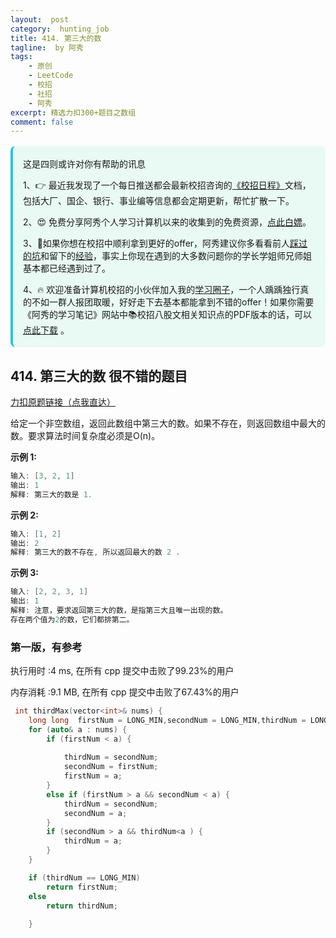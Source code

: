 ```yaml
---
layout:  post
category:  hunting_job
title: 414. 第三大的数
tagline:  by 阿秀
tags:
    - 原创
    - LeetCode
    - 校招
    - 社招
    - 阿秀
excerpt: 精选力扣300+题目之数组
comment: false
---
```




<div style="border-color: #24C6DC;
            background-color: #e9f9f3;         
            margin: 1rem 0;
        padding: .25rem 1rem;
        border-left-width: .3rem;
        border-left-style: solid;
        border-radius: .5rem;
        color: inherit;">
  <p>这是四则或许对你有帮助的讯息</p>
  <p>1、👉 最近我发现了一个每日推送都会最新校招咨询的<a style="text-decoration: underline" href="https://flowus.cn/ee50d5eb-3cd5-4f74-880e-95b215dd4ff2" target="_blank">《校招日程》</a>文档，包括大厂、国企、银行、事业编等信息都会定期更新，帮忙扩散一下。</p>  
  <p>2、😍
    免费分享阿秀个人学习计算机以来的收集到的免费资源，<a style="text-decoration: underline" href="/notes/07-resources/01-free/01-introduce.html" target="_blank">点此白嫖</a>。
  </p>
  <p>3、🚀如果你想在校招中顺利拿到更好的offer，阿秀建议你多看看前人<a style="text-decoration: underline" href="https://www.yuque.com/tuobaaxiu/httmmc/npg1k81zeq4wfpyz" target="_blank">踩过的坑</a>和留下的<a style="text-decoration: underline"  target="_blank" href="https://www.yuque.com/tuobaaxiu/httmmc/gge9ppd0mbu2d3dp">经验</a>，事实上你现在遇到的大多数问题你的学长学姐师兄师姐基本都已经遇到过了。
  </p>
  <p>4、🔥 欢迎准备计算机校招的小伙伴加入我的<a  style="text-decoration: underline" href="https://www.yuque.com/tuobaaxiu/httmmc/xg0otqvc17wfx4u9" target="_blank">学习圈子</a>，一个人踽踽独行真的不如一群人报团取暖，好好走下去基本都能拿到不错的offer！如果你需要《阿秀的学习笔记》网站中📚︎校招八股文相关知识点的PDF版本的话，可以<a style="text-decoration: underline" href="/notes/08-other/02-question.html#_5、如何下载阿秀的学习笔记内容pdf版本" target="_blank">点此下载</a> 。</p>   </div>




## 414. 第三大的数  很不错的题目



[力扣原题链接（点我直达）](https://leetcode-cn.com/problems/third-maximum-number/)

给定一个非空数组，返回此数组中第三大的数。如果不存在，则返回数组中最大的数。要求算法时间复杂度必须是O(n)。

**示例 1:**

```cpp
输入: [3, 2, 1]
输出: 1
解释: 第三大的数是 1.
```

**示例 2:**

```cpp
输入: [1, 2]
输出: 2
解释: 第三大的数不存在, 所以返回最大的数 2 .
```

**示例 3:**

```cpp
输入: [2, 2, 3, 1]
输出: 1
解释: 注意，要求返回第三大的数，是指第三大且唯一出现的数。
存在两个值为2的数，它们都排第二。
```





### 第一版，有参考

执行用时 :4 ms, 在所有 cpp 提交中击败了99.23%的用户

内存消耗 :9.1 MB, 在所有 cpp 提交中击败了67.43%的用户

```cpp
 int thirdMax(vector<int>& nums) {
    long long  firstNum = LONG_MIN,secondNum = LONG_MIN,thirdNum = LONG_MIN;
	for (auto& a : nums) {
		if (firstNum < a) { 
			
			thirdNum = secondNum;
			secondNum = firstNum;
			firstNum = a; 
		}
		else if (firstNum > a && secondNum < a) { 
			thirdNum = secondNum;
			secondNum = a; 
		}
		if (secondNum > a && thirdNum<a ) { 
			thirdNum = a; 
		}
	}

	if (thirdNum == LONG_MIN)
		return firstNum;
	else
		return thirdNum;
        
    }
```



<p id="最短无序连续子数组"></p>

